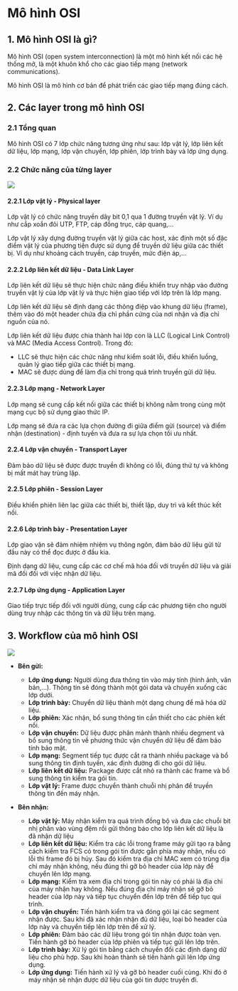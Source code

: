 # Mô hình OSI
## 1. Mô hình OSI là gì?
Mô hình OSI (open system interconnection) là một mô hình kết nối các hệ thống mở, là một khuôn khổ cho các giao tiếp mạng (network communications).

Mô hình OSI là mô hình cơ bản để phát triển các giao tiếp mạng đúng cách.
## 2. Các layer trong mô hình OSI
### 2.1 Tổng quan
Mô hình OSI có 7 lớp chức năng tương ứng như sau: lớp vật lý, lớp liên kết dữ liệu, lớp mạng, lớp vận chuyển, lớp phiên, lớp trình bày và lớp ứng dụng. 
### 2.2 Chức năng của từng layer 
![](../imgs/OSI.png)
#### 2.2.1 Lớp vật lý - Physical layer
Lớp vật lý có chức năng truyền dãy bit 0,1 qua 1 đường truyền vật lý. Ví dụ như cắp xoắn đôi UTP, FTP, cáp đồng trục, cáp quang,...

Lớp vật lý xây dựng đường truyền vật lý giữa các host, xác định một số đặc điểm vật lý của phương tiện được sử dụng để truyền dữ liệu giữa các thiết bị. Ví dụ như khoảng cách truyền, cáp truyền, mức điện áp,...
#### 2.2.2 Lớp liên kết dữ liệu - Data Link Layer
Lớp liên kết dữ liệu sẽ thực hiện chức năng điều khiển truy nhập vào đường truyền vật lý của lớp vật lý và thực hiện giao tiếp với lớp trên là lớp mạng. 

Lớp liên kết dữ liệu sẽ định dạng các thông điệp vào khung dữ liệu (frame), thêm vào đó một header chứa địa chỉ phần cứng của nơi nhận và địa chỉ nguồn của nó. 

Lớp liên kết dữ liệu được chia thành hai lớp con là LLC (Logical Link Control) và MAC (Media Access Control). Trong đó:
   - LLC sẽ thực hiện các chức năng như kiểm soát lỗi, điều khiển luồng, quản lý giao tiếp giữa các thiết bị mạng.
   - MAC sẽ được dùng để làm địa chỉ trong quá trình truyền gửi dữ liệu.
#### 2.2.3 Lớp mạng - Network Layer
Lớp mạng sẽ cung cấp kết nối giữa các thiết bị không nằm trong cùng một mạng cục bộ sử dụng giao thức IP.

Lớp mạng sẽ đưa ra các lựa chọn đường đi giữa điểm gửi (source) và điểm nhận (destination) - định tuyến và đưa ra sự lựa chọn tối ưu nhất.
#### 2.2.4 Lớp vận chuyển - Transport Layer
Đảm bảo dữ liệu sẽ được được truyền đi không có lỗi, đúng thứ tự và không bị mất mát hay trùng lặp.
#### 2.2.5 Lớp phiên - Session Layer
Điều khiển phiên liên lạc giữa các thiết bị, thiết lập, duy trì và kết thúc kết nối.
#### 2.2.6 Lớp trình bày - Presentation Layer
Lớp giao vận sẽ đảm nhiệm nhiệm vụ thông ngôn, đảm bảo dữ liệu gửi từ đầu này có thể đọc được ở đầu kia.

Định dạng dữ liệu, cung cấp các cơ chế mã hóa đối với truyền dữ liệu và giải mã đối đối với việc nhận dữ liệu.
#### 2.2.7 Lớp ứng dụng - Application Layer
Giao tiếp trực tiếp đối với người dùng, cung cấp các phương tiện cho người dùng truy nhập các thông tin và dữ liệu trên mạng. 
## 3. Workflow của mô hình OSI
![](../imgs/Workflow_OSI.png)
- **Bên gửi:**

  - **Lớp ứng dụng:** Người dùng đưa thông tin vào máy tính (hình ảnh, văn bản,...). Thông tin sẽ đóng thành một gói data và chuyển xuống các lớp dưới.
  - **Lớp trình bày:** Chuyển dữ liệu thành một dạng chung để mã hóa dữ liệu.
  - **Lớp phiên:** Xác nhận, bổ sung thông tin cần thiết cho các phiên kết nối.
  - **Lớp vận chuyển:** Dữ liệu được phân mảnh thành nhiều degment và bổ sung thông tin về phương thức vận chuyển dữ liệu để đảm bảo tính bảo mật.
  - **Lớp mạng:** Segment tiếp tục được cắt ra thành nhiều package và bổ sung thông tin định tuyến, xác định đường đi cho gói dữ liệu.
  - **Lớp liên kết dữ liệu:** Package được cắt nhỏ ra thành các frame và bổ sung thông tin kiểm tra gói tin.
  - **Lớp vật lý:** Frame được chuyển thành chuỗi nhị phân để truyền thông tin đến máy nhận.
- **Bên nhận:** 
  - **Lớp vật lý:** Máy nhận kiểm tra quá trình đồng bộ và đưa các chuỗi bit nhị phân vào vùng đệm rồi gửi thông báo cho lớp liên kết dữ liệu là đã nhận dữ liệu
  - **Lớp liên kết dữ liệu:** Kiểm tra các lỗi trong frame máy gửi tạo ra bằng cách kiểm tra FCS có trong gói tin được gắn phía máy nhận, nếu có lỗi thì frame đó bị hủy. Sau đó kiểm tra địa chỉ MAC xem có trùng địa chỉ máy nhận không, nếu đúng thì gỡ bỏ header của lớp này để chuyển lên lớp mạng.
  - **Lớp mạng:**  Kiểm tra xem địa chỉ trong gói tin này có phải là địa chỉ của máy nhận hay không. Nếu đúng địa chỉ máy nhận sẽ gỡ bỏ header của lớp này và tiếp tục chuyển đến lớp trên để tiếp tục qui trình.
  - **Lớp vận chuyển:** Tiến hành kiểm tra và đóng gói lại các segment nhận được. Sau khi đã xác nhận nhận đủ dữ liệu, loại bỏ header của lớp này và chuyển tiếp lên lớp trên để xử lý.
  - **Lớp phiên:** Đảm bảo các dữ liệu trong gói tin nhận được toàn vẹn. Tiến hành gỡ bỏ header của lớp phiên và tiếp tục gửi lên lớp trên.
  - **Lớp trình bày:** Xử lý gói tin bằng cách chuyển đối các định dạng dữ liệu cho phù hợp. Sau khi hoàn thành sẽ tiến hành gửi lên lớp ứng dụng. 
  - **Lớp ứng dụng:** Tiến hành xử lý và gỡ bỏ header cuối cùng. Khi đó ở máy nhận sẽ nhận được dữ liệu của gói tin được truyền đi.
